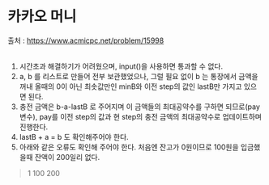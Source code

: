 # 카카오 머니
출처 : https://www.acmicpc.net/problem/15998 <br><br>

1. 시간초과 해결하기가 어려웠으며, input()을 사용하면 통과할 수 없다. <br>
2. a, b 를 리스트로 만들어 전부 보관했었으나, 그럴 필요 없이 b 는 통장에서 금액을 꺼내 올때의 0이 아닌 최솟값만인 minB와 이전 step의 값인 lastB만 가지고 있으면 된다. <br>
3. 충전 금액은 b-a-lastB 로 주어지며 이 금액들의 최대공약수를 구하면 되므로(pay 변수), pay를 이전 step의 값과 현 step의 충전 금액의 최대공약수로 업데이트하며 진행한다.<br>
4. lastB + a = b 도 확인해주어야 한다.
5. 아래와 같은 오류도 확인해 주어야 한다. 처음엔 잔고가 0원이므로 100원을 입금했을때 잔액이 200일리 없다.
>1
> 100 200
